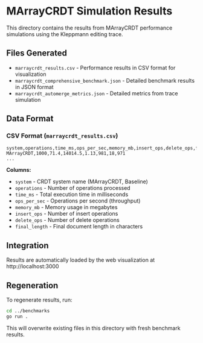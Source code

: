 # MArrayCRDT Simulation Results

This directory contains the results from MArrayCRDT performance simulations using the Kleppmann editing trace.

## Files Generated

- `marraycrdt_results.csv` - Performance results in CSV format for visualization
- `marraycrdt_comprehensive_benchmark.json` - Detailed benchmark results in JSON format  
- `marraycrdt_automerge_metrics.json` - Detailed metrics from trace simulation

## Data Format

### CSV Format (`marraycrdt_results.csv`)
```csv
system,operations,time_ms,ops_per_sec,memory_mb,insert_ops,delete_ops,final_length
MArrayCRDT,1000,71.4,14014.5,1.13,981,18,971
...
```

**Columns:**
- `system` - CRDT system name (MArrayCRDT, Baseline)
- `operations` - Number of operations processed
- `time_ms` - Total execution time in milliseconds
- `ops_per_sec` - Operations per second (throughput)
- `memory_mb` - Memory usage in megabytes
- `insert_ops` - Number of insert operations
- `delete_ops` - Number of delete operations  
- `final_length` - Final document length in characters

## Integration

Results are automatically loaded by the web visualization at http://localhost:3000

## Regeneration

To regenerate results, run:
```bash
cd ../benchmarks
go run .
```

This will overwrite existing files in this directory with fresh benchmark results.